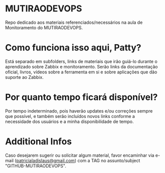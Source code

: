 # MUTIRAODEVOPS
Repo dedicado aos materiais referenciados/necessários na aula de Monitoramento do MUTIRAODEVOPS.

# Como funciona isso aqui, Patty?
Está separado em subfolders, links de materiais que irão guiá-lo durante o aprendizado sobre Zabbix e monitoramento. 
Serão links da documentação oficial, livros, vídeos sobre a ferramenta em si e sobre aplicações que dão suporte ao Zabbix.

# Por quanto tempo ficará disponível?
Por tempo indeterminado, pois haverão updates e/ou correções sempre que possível, e também serão incluídos novos links conforme a necessidade dos usuários e a minha disponibilidade de tempo.

# Additional Infos
Caso desejarem sugerir ou solicitar algum material, favor encaminhar via e-mail (patricialadislaus@gmail.com) com a TAG no assunto/subject "GITHUB-MUTIRAODEVOPS".
